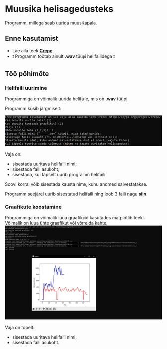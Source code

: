 # Muusika helisagedusteks
Programm, millega saab uurida muusikapala.
## Enne kasutamist
  - Lae alla teek [**Crepe**](https://pypi.org/project/crepe/).
  - :exclamation: Programm töötab ainult **.wav** tüüpi helifailidega :exclamation:
  
## Töö põhimõte
### Helifaili uurimine
Programmiga on võimalik uurida helifaile, mis on **.wav** tüüpi.

Programm küsib järgmiselt:

![Programm küsib järgmiselt:](/pildid/valik_1.png)

Vaja on: 
- sisestada uuritava helifaili nimi;
- sisestada faili asukoht;
- sisestada, kui täpselt uurib programm helifaili.

Soovi korral võib sisestada kausta nime, kuhu andmed salvestatakse.

Programm seejärel uurib sisestatud helifaili ning loob 3 faili nagu [**siin**](/mozart).

### Graafikute koostamine
Programmiga on võimalik luua graafikuid kasutades matplotlib teeki. Võimalik on luua ühte graafikut või võrrelda kahte.
![Näide:](/pildid/Graafik.jpg)

Vaja on topelt: 
- sisestada uuritava helifaili nimi;
- sisestada faili asukoht.
